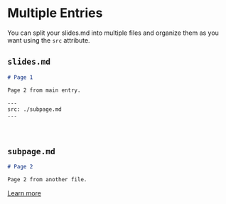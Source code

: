 # Multiple Entries

You can split your slides.md into multiple files and organize them as you want using the `src` attribute.

## `slides.md`

```markdown
# Page 1

Page 2 from main entry.

---
src: ./subpage.md
---
```

<br>

## `subpage.md`

```markdown
# Page 2

Page 2 from another file.
```

[Learn more](https://sli.dev/guide/syntax.html#multiple-entries)
